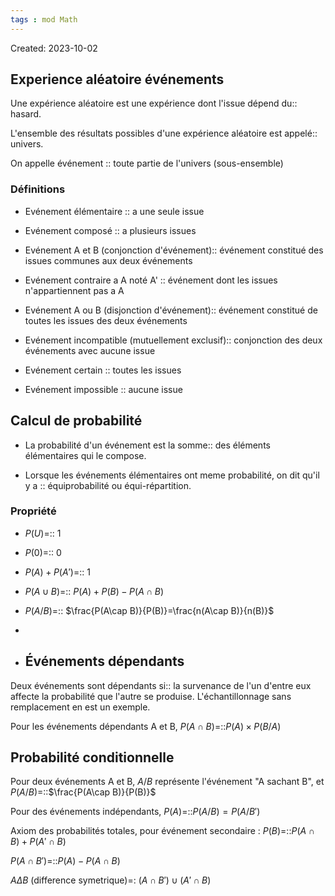 ```yaml
---
tags : mod Math
---
```

Created: 2023-10-02

## Experience aléatoire événements  
Une expérience aléatoire est une expérience dont l'issue dépend du:: hasard.
<!--SR:!2023-11-22,12,302-->
L'ensemble des résultats possibles d'une expérience aléatoire est appelé:: univers.
<!--SR:!2024-01-23,78,290-->
On appelle événement :: toute partie de l'univers (sous-ensemble)
<!--SR:!2023-11-22,2,249-->

### Définitions
- Evénement élémentaire :: a une seule issue
<!--SR:!2024-01-22,77,290-->
- Evénement composé :: a plusieurs issues
<!--SR:!2023-12-01,11,307-->
- Evénement A et B (conjonction d'événement):: événement constitué des issues communes aux deux événements
<!--SR:!2023-11-27,9,287-->
- Evénement contraire a A noté A' :: événement dont les issues n'appartiennent pas a A
<!--SR:!2023-12-22,32,302-->
- Evénement A ou B (disjonction d'événement):: événement constitué de toutes les issues des deux événements
<!--SR:!2023-12-11,35,250-->
- Evénement incompatible (mutuellement exclusif):: conjonction des deux événements avec aucune issue
<!--SR:!2023-12-25,34,302-->
- Evénement certain :: toutes les issues
<!--SR:!2023-11-30,10,307-->
- Evénement impossible :: aucune issue
<!--SR:!2023-11-29,11,307-->

## Calcul de probabilité
- La probabilité d'un événement est la somme:: des éléments élémentaires qui le compose.
<!--SR:!2023-11-29,9,287-->
- Lorsque les événements élémentaires ont meme probabilité, on dit qu'il y a :: équiprobabilité ou équi-répartition.
<!--SR:!2023-11-22,12,302-->

### Propriété
- $P(U)$=:: 1 
<!--SR:!2023-12-12,36,270-->
- $P(0)$=:: 0
<!--SR:!2023-11-22,9,303-->
- $P(A)+P(A')$=:: 1
<!--SR:!2023-12-11,21,282-->
- $P(A\cup B)$=:: $P(A)+P(B)-P(A\cap B)$
<!--SR:!2023-12-08,32,270-->
- $P(A/B)$=:: $\frac{P(A\cap B)}{P(B)}=\frac{n(A\cap B)}{n(B)}$
<!--SR:!2023-12-01,11,307-->
- 
- ## Événements dépendants
Deux événements sont dépendants si:: la survenance de l'un d'entre eux affecte la probabilité que l'autre se produise. L'échantillonnage sans remplacement en est un exemple.
<!--SR:!2023-11-25,9,267-->

Pour les événements dépendants A et B, $P(A\cap B)$=::$P(A)\times P(B/A)$
<!--SR:!2023-12-14,24,282-->

## Probabilité conditionnelle
Pour deux événements A et B, $A/B$ représente l'événement "A sachant B", et $P(A/B)$=::$\frac{P(A\cap B)}{P(B)}$
<!--SR:!2024-01-21,76,290-->

Pour des événements indépendants, $P(A)$=::$P(A/B)=P(A/B')$
<!--SR:!2023-12-05,15,282-->

Axiom des probabilités totales, pour événement secondaire : $P(B)$=::$P(A\cap B)+P(A'\cap B)$
<!--SR:!2023-11-23,3,223-->

$P(A\cap B')$=::$P(A)-P(A\cap B)$
<!--SR:!2023-11-22,1,207-->

$A\Delta B$ (difference symetrique)=: $(A \cap B') \cup (A' \cap B)$ 